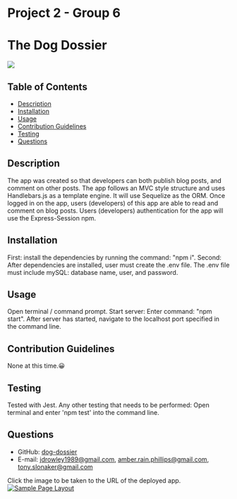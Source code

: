 # Project 2 - Group 6
# The Dog Dossier
  
  [
    <img src="https://img.shields.io/static/v1?label=LICENSE&message=MIT&color=informational&style=for-the-badge" />
    ](https://choosealicense.com/)
  
  ## Table of Contents
  * [Description](#description)
  * [Installation](#installation)
  * [Usage](#usage)
  * [Contribution Guidelines](#contribution-guidelines)
  * [Testing](#testing)
  * [Questions](#questions) 
    
  ## Description
   The app was created so that developers can both publish blog posts, and comment on other posts. The app follows an MVC style structure and    uses Handlebars.js as a template engine. It will use Sequelize as the ORM. Once logged in on the app, users (developers) of this app are      able to read and comment on blog posts. Users (developers) authentication for the app will use the Express-Session npm.
  ## Installation
   First: install the dependencies by running the command: "npm i".
   Second: After dependencies are installed, user must create the .env file. The .env file must include mySQL: database name, user, and          password.
  ## Usage
   Open terminal / command prompt. Start server: Enter command: "npm start". After server has started, navigate to the localhost port            specified in the command line.
  ## Contribution Guidelines
   None at this time.😀
  ## Testing
   Tested with Jest. Any other testing that needs to be performed: Open terminal and enter 'npm test' into the command line.
  ## Questions
   * GitHub: [dog-dossier](http://github.com/jd-rowley/dog-dossier)
   * E-mail: jdrowley1989@gmail.com, amber.rain.phillips@gmail.com, tony.slonaker@gmail.com

Click the image to be taken to the URL of the deployed app.
[![Sample Page Layout](/public/img/dog_dossier.JPG)](https://the-dog-dossier.herokuapp.com)

  
